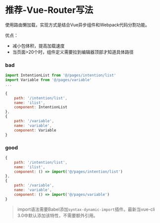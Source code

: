 # 推荐-Vue-Router写法

使用路由懒加载，实现方式是结合Vue异步组件和Webpack代码分割功能。

优点：

* 减小包体积，提高加载速度
* 当页面>20个时，组件定义需要拉到编辑器顶部才知道具体路径

### bad

``` js
import IntentionList from '@/pages/intention/list'
import Variable from '@/pages/variable'
...

{
    path: '/intention/list',
    name: 'ilist',
    component: IntentionList
},
{
    path: '/variable',
    name: 'variable',
    component: Variable
}
```

### good

``` js
{
    path: '/intention/list',
    name: 'ilist',
    component: () => import('@/pages/intention/list')
},
{
    path: '/variable',
    name: 'variable',
    component: () => import('@/pages/variable')
}
```

> import语法需要Babel添加`syntax-dynamic-import`插件。最新当vue-cli 3.0中默认添加该特性，不需要额外引用。